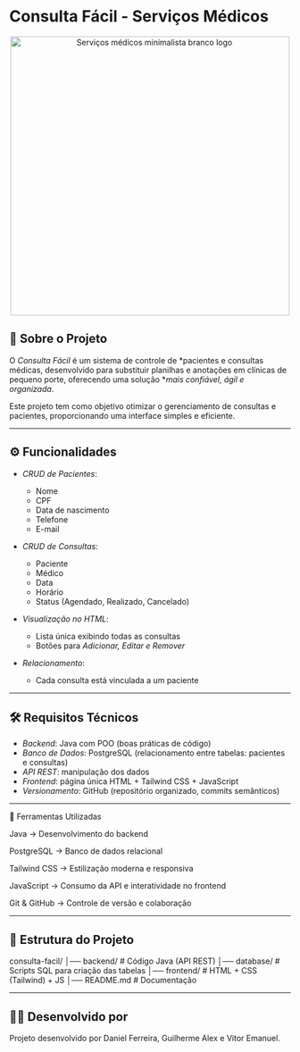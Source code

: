# Consulta Fácil - Serviços Médicos

<p align="center"><img width="500" height="500" alt="Serviços médicos minimalista branco logo" src="https://github.com/user-attachments/assets/c2e55b4c-ea4f-4c28-9090-a96eb6b436fa" />


</p>

## 📌 Sobre o Projeto

O *Consulta Fácil* é um sistema de controle de *pacientes e consultas médicas, desenvolvido para substituir planilhas e anotações em clínicas de pequeno porte, oferecendo uma solução **mais confiável, ágil e organizada*.

Este projeto tem como objetivo otimizar o gerenciamento de consultas e pacientes, proporcionando uma interface simples e eficiente.

---

## ⚙️ Funcionalidades

* *CRUD de Pacientes*:

  * Nome
  * CPF
  * Data de nascimento
  * Telefone
  * E-mail

* *CRUD de Consultas*:

  * Paciente
  * Médico
  * Data
  * Horário
  * Status (Agendado, Realizado, Cancelado)

* *Visualização no HTML*:

  * Lista única exibindo todas as consultas
  * Botões para *Adicionar, Editar e Remover*

* *Relacionamento*:

  * Cada consulta está vinculada a um paciente

---

## 🛠️ Requisitos Técnicos

* *Backend*: Java com POO (boas práticas de código)
* *Banco de Dados*: PostgreSQL (relacionamento entre tabelas: pacientes e consultas)
* *API REST*: manipulação dos dados
* *Frontend*: página única HTML + Tailwind CSS + JavaScript
* *Versionamento*: GitHub (repositório organizado, commits semânticos)

---

🔧 Ferramentas Utilizadas

Java → Desenvolvimento do backend

PostgreSQL → Banco de dados relacional

Tailwind CSS → Estilização moderna e responsiva

JavaScript → Consumo da API e interatividade no frontend

Git & GitHub → Controle de versão e colaboração

---

## 📂 Estrutura do Projeto


consulta-facil/
│── backend/        # Código Java (API REST)
│── database/       # Scripts SQL para criação das tabelas
│── frontend/       # HTML + CSS (Tailwind) + JS
│── README.md       # Documentação


---

## 👨‍💻 Desenvolvido por

Projeto desenvolvido por Daniel Ferreira, Guilherme Alex e Vitor Emanuel.
